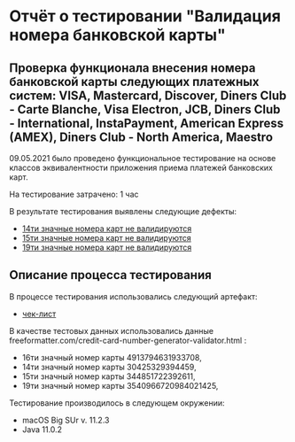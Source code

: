 # Отчёт о тестировании "Валидация номера банковской карты"

## Проверка функционала внесения номера банковской карты следующих платежных систем: VISA, Mastercard, Discover, Diners Club - Carte Blanche, Visa Electron, JCB, Diners Club - International, InstaPayment, American Express (AMEX), Diners Club - North America, Maestro

09.05.2021 было проведено функциональное тестирование на основе классов эквивалентности приложения приема платежей банковских карт.

На тестирование затрачено: 1  час

В результате тестирования выявлены следующие дефекты:
* [14ти значные номера карт не валидируются](https://github.com/Art-Julia/Credit-Card-Number-Validator/issues/3)
* [15ти значные номера карт не валидируются](https://github.com/Art-Julia/Credit-Card-Number-Validator/issues/1)
* [19ти значные номера карт не валидируются](https://github.com/Art-Julia/Credit-Card-Number-Validator/issues/2)

## Описание процесса тестирования

В процессе тестирования использовались следующий артефакт:
* [чек-лист](https://docs.google.com/spreadsheets/d/1FuIBf9K5iRMabpsXz4xnWNQ-kGuKebQ8ZoqmynvkbKw/edit?usp=sharing) 


В качестве тестовых данных использовались данные freeformatter.com/credit-card-number-generator-validator.html :
* 16ти значный номер карты 4913794631933708,
* 14ти значный номер карты 30425329394459, 
* 15ти значный номер карты 344851722392611,
* 19ти значный номер карты 3540966720984021425,


Тестирование производилось в следующем окружении:
* macOS Big SUr v. 11.2.3
* Java 11.0.2
